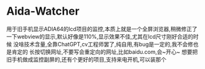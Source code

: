 # Aida-Watcher
用于旧手机显示ADIA64的lcd项目的监控,本质上就是一个全屏浏览器,稍微修正了一下webview的显示,默认好像是110%,显示效果不佳,尤其在lcd尺寸刚好合适的时候
没啥技术含量,全靠ChatGPT,cv工程师罢了,纯自用,有bug是一定的,我不会修也是肯定的
长按切换网址,不要写会重定向的网址,比如baidu.com,会~开心~
想要把旧手机做成监控副屏的,还有个更好的项目,支持来电开机,可以装那个
